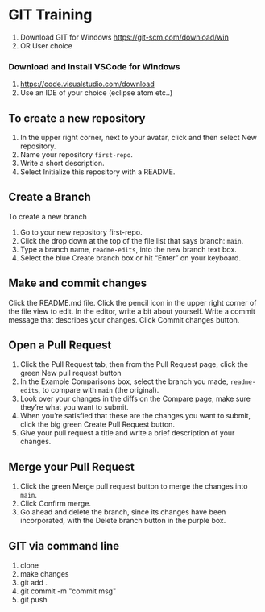 # GIT Training
1. Download GIT for Windows https://git-scm.com/download/win
2. OR User choice 

### Download and Install VSCode for Windows
1. https://code.visualstudio.com/download
2. Use an IDE of your choice (eclipse atom etc..)

## To create a new repository

1. In the upper right corner, next to your avatar, click  and then select New repository.
2. Name your repository `first-repo`.
3. Write a short description.
4. Select Initialize this repository with a README.

## Create a Branch

To create a new branch
1. Go to your new repository first-repo.
2. Click the drop down at the top of the file list that says branch: `main`.
3. Type a branch name, `readme-edits`, into the new branch text box.
4. Select the blue Create branch box or hit “Enter” on your keyboard.

## Make and commit changes

Click the README.md file.
Click the  pencil icon in the upper right corner of the file view to edit.
In the editor, write a bit about yourself.
Write a commit message that describes your changes.
Click Commit changes button.

## Open a Pull Request

1. Click the  Pull Request tab, then from the Pull Request page, click the green New pull request button
2. In the Example Comparisons box, select the branch you made, `readme-edits`, to compare with `main` (the original).
3. Look over your changes in the diffs on the Compare page, make sure they’re what you want to submit.
4. When you’re satisfied that these are the changes you want to submit, click the big green Create Pull Request button.
5. Give your pull request a title and write a brief description of your changes.

## Merge your Pull Request

1. Click the green Merge pull request button to merge the changes into `main`.
2. Click Confirm merge.
4. Go ahead and delete the branch, since its changes have been incorporated, with the Delete branch button in the purple box.

## GIT via command line
1. clone
2. make changes
3. git add .
4. git commit -m "commit msg"
5. git push
